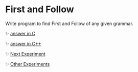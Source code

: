 # First and Follow 
Write program to find First and Follow of any given grammar.
	
:sparkles: [answer in C](answer.c)

:sparkles: [answer in C++](answer.cpp)

:sparkles: [Next Experiment](../exp5/Question.md)

:sparkles: [Other Experiments](/README.md)